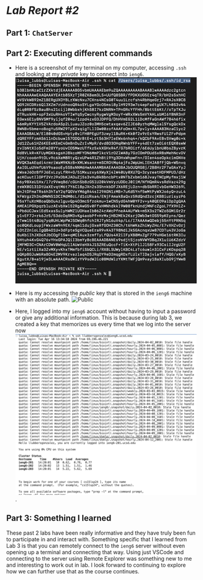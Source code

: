 # *Lab Report #2*

## Part 1: `ChatServer`

## Part 2: Executing different commands
- Here is a screenshot of my terminal on my computer, accessing `.ssh` and looking at my *private* key to connect into `ieng6`. ![Private](AbsPrivateKey.png)

- Here is my accessing the *public* key that is stored in the `ieng6` machine with an absolute path. ![Public](something.png)


- Here, I logged into my `ieng6` account without having to input a password or give any additional information. This is because during lab 3, we created a key that memorizes us every time that we log into the server now ![Image](ieng6login.png).


## Part 3: Something I learned
These past 2 labs have been really informative and they have truly been fun to participate in and interact with. Something specific that I learned from Lab 3 is that you can remotely connect to the `ieng6` server without even opening up a terminal and connecting that way. Using just VSCode and connecting to the server using Remote Explorer was something new to me and interesting to work out in lab. I look forward to continuing to explore how we can further use that as the course continues. 
